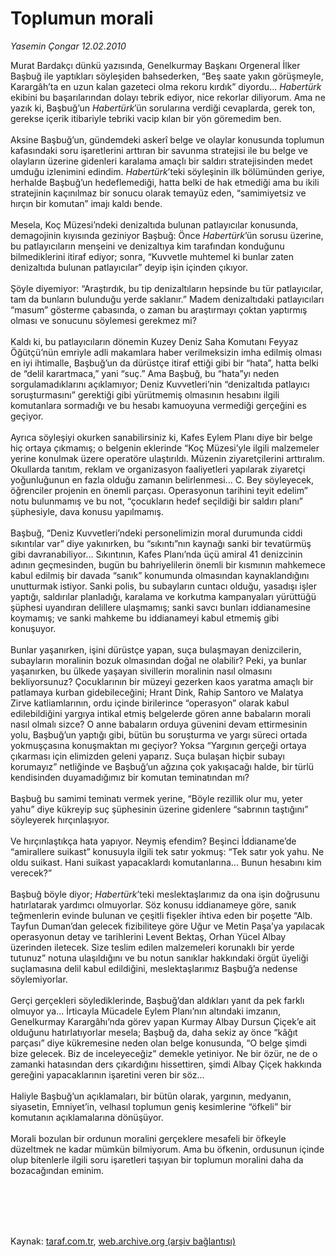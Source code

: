 # Toplumun morali

*Yasemin Çongar 12.02.2010*

<div class="taraf_structure_2col_1zq">
<div class="margen_n">



 <p>Murat Bardakçı dünkü yazısında, Genelkurmay Başkanı Orgeneral İlker Başbuğ ile yaptıkları söyleşiden bahsederken, “Beş saate yakın görüşmeyle, Karargâh’ta en uzun kalan gazeteci olma rekoru kırdık” diyordu... <i>Habertürk</i> ekibini bu başarılarından dolayı tebrik ediyor, nice rekorlar diliyorum. Ama ne yazık ki, Başbuğ’un <i>Habertürk</i>’ün sorularına verdiği cevaplarda, gerek ton, gerekse içerik itibariyle tebriki vacip kılan bir yön göremedim ben. <br/><br/>Aksine Başbuğ’un, gündemdeki askerî belge ve olaylar konusunda toplumun kafasındaki soru işaretlerini arttıran bir savunma stratejisi ile bu belge ve olayların üzerine gidenleri karalama amaçlı bir saldırı stratejisinden medet umduğu izlenimini edindim. <i>Habertürk</i>’teki söyleşinin ilk bölümünden geriye, herhalde Başbuğ’un hedeflemediği, hatta belki de hak etmediği ama bu ikili stratejinin kaçınılmaz bir sonucu olarak temayüz eden, “samimiyetsiz ve hırçın bir komutan” imajı kaldı bende. <br/><br/>Mesela, Koç Müzesi’ndeki denizaltıda bulunan patlayıcılar konusunda, demagojinin kıyısında geziniyor Başbuğ: Önce <i>Habertürk</i>’ün sorusu üzerine, bu patlayıcıların menşeini ve denizaltıya kim tarafından konduğunu bilmediklerini itiraf ediyor; sonra, “Kuvvetle muhtemel ki bunlar zaten denizaltıda bulunan patlayıcılar” deyip işin içinden çıkıyor. <br/><br/>Şöyle diyemiyor: “Araştırdık, bu tip denizaltıların hepsinde bu tür patlayıcılar, tam da bunların bulunduğu yerde saklanır.” Madem denizaltıdaki patlayıcıları “masum” gösterme çabasında, o zaman bu araştırmayı çoktan yaptırmış olması ve sonucunu söylemesi gerekmez mi? <br/><br/>Kaldı ki, bu patlayıcıların dönemin Kuzey Deniz Saha Komutanı Feyyaz Öğütçü’nün emriyle adli makamlara haber verilmeksizin imha edilmiş olması en iyi ihtimalle, Başbuğ’un da dürüstçe itiraf ettiği gibi bir “hata”, hatta belki de “delil karartmaca,” yani “suç.” Ama Başbuğ, bu “hata”yı neden sorgulamadıklarını açıklamıyor; Deniz Kuvvetleri’nin “denizaltıda patlayıcı soruşturmasını” gerektiği gibi yürütmemiş olmasının hesabını ilgili komutanlara sormadığı ve bu hesabı kamuoyuna vermediği gerçeğini es geçiyor. <br/><br/>Ayrıca söyleşiyi okurken sanabilirsiniz ki, Kafes Eylem Planı diye bir belge hiç ortaya çıkmamış; o belgenin eklerinde “Koç Müzesi’yle ilgili malzemeler yerine konulmak üzere operatöre ulaştırıldı. Müzenin ziyaretçilerini arttıralım. Okullarda tanıtım, reklam ve organizasyon faaliyetleri yapılarak ziyaretçi yoğunluğunun en fazla olduğu zamanın belirlenmesi... C. Bey söyleyecek, öğrenciler projenin en önemli parçası. Operasyonun tarihini teyit edelim” notu bulunmamış ve bu not, “çocukların hedef seçildiği bir saldırı planı” şüphesiyle, dava konusu yapılmamış. <br/><br/>Başbuğ, “Deniz Kuvvetleri’ndeki personelimizin moral durumunda ciddi sıkıntılar var” diye yakınırken, bu “sıkıntı”nın kaynağı sanki bir tevatürmüş gibi davranabiliyor... Sıkıntının, Kafes Planı’nda üçü amiral 41 denizcinin adının geçmesinden, bugün bu bahriyelilerin önemli bir kısmının mahkemece kabul edilmiş bir davada “sanık” konumunda olmasından kaynaklandığını unutturmak istiyor. Sanki polis, bu subayların cuntacı olduğu, yasadışı işler yaptığı, saldırılar planladığı, karalama ve korkutma kampanyaları yürüttüğü şüphesi uyandıran delillere ulaşmamış; sanki savcı bunları iddianamesine koymamış; ve sanki mahkeme bu iddianameyi kabul etmemiş gibi konuşuyor. <br/><br/>Bunlar yaşanırken, işini dürüstçe yapan, suça bulaşmayan denizcilerin, subayların moralinin bozuk olmasından doğal ne olabilir? Peki, ya bunlar yaşanırken, bu ülkede yaşayan sivillerin moralinin nasıl olmasını bekliyorsunuz? Çocuklarının bir müzeyi gezerken kaos yaratma amaçlı bir patlamaya kurban gidebileceğini; Hrant Dink, Rahip Santoro ve Malatya Zirve katliamlarının, ordu içinde birilerince “operasyon” olarak kabul edilebildiğini yargıya intikal etmiş belgelerde gören anne babaların morali nasıl olmalı sizce? O anne babaların orduya güvenini devam ettirmesinin yolu, Başbuğ’un yaptığı gibi, bütün bu soruşturma ve yargı süreci ortada yokmuşçasına konuşmaktan mı geçiyor? Yoksa “Yargının gerçeği ortaya çıkarması için elimizden geleni yaparız. Suça bulaşan hiçbir subayı korumayız” netliğinde ve Başbuğ’un ağzına çok yakışacağı halde, bir türlü kendisinden duyamadığımız bir komutan teminatından mı? <br/><br/>Başbuğ bu samimi teminatı vermek yerine, “Böyle rezillik olur mu, yeter yahu” diye kükreyip suç şüphesinin üzerine gidenlere “sabrının taştığını” söyleyerek hırçınlaşıyor. <br/><br/>Ve hırçınlaştıkça hata yapıyor. Neymiş efendim? Beşinci İddianame’de “amirallere suikast” konusuyla ilgili tek satır yokmuş: “Tek satır yok yahu. Ne oldu suikast. Hani suikast yapacaklardı komutanlarına... Bunun hesabını kim verecek?” <br/><br/>Başbuğ böyle diyor; <i>Habertürk</i>’teki meslektaşlarımız da ona işin doğrusunu hatırlatarak yardımcı olmuyorlar. Söz konusu iddianameye göre, sanık teğmenlerin evinde bulunan ve çeşitli fişekler ihtiva eden bir poşette “Alb. Tayfun Duman’dan gelecek fizibiliteye göre Uğur ve Metin Paşa’ya yapılacak operasyonun detay ve tarihlerini Levent Bektaş, Orhan Yücel Albay üzerinden iletecek. Size teslim edilen malzemeleri korunaklı bir yerde tutunuz” notuna ulaşıldığını ve bu notun sanıklar hakkındaki örgüt üyeliği suçlamasına delil kabul edildiğini, meslektaşlarımız Başbuğ’a nedense söylemiyorlar. <br/><br/>Gerçi gerçekleri söylediklerinde, Başbuğ’dan aldıkları yanıt da pek farklı olmuyor ya... İrticayla Mücadele Eylem Planı’nın altındaki imzanın, Genelkurmay Karargâhı’nda görev yapan Kurmay Albay Dursun Çiçek’e ait olduğunu hatırlatıyorlar mesela; Başbuğ da, daha sekiz ay önce “kâğıt parçası” diye kükremesine neden olan belge konusunda, “O belge şimdi bize gelecek. Biz de inceleyeceğiz” demekle yetiniyor. Ne bir özür, ne de o zamanki hatasından ders çıkardığını hissettiren, şimdi Albay Çiçek hakkında gereğini yapacaklarının işaretini veren bir söz... <br/><br/>Haliyle Başbuğ’un açıklamaları, bir bütün olarak, yargının, medyanın, siyasetin, Emniyet’in, velhasıl toplumun geniş kesimlerine “öfkeli” bir komutanın açıklamalarına dönüşüyor. <br/><br/>Morali bozulan bir ordunun moralini gerçeklere mesafeli bir öfkeyle düzeltmek ne kadar mümkün bilmiyorum. Ama bu öfkenin, ordusunun içinde olup bitenlerle ilgili soru işaretleri taşıyan bir toplumun moralini daha da bozacağından eminim.</p>
<br/>
<br/>
<br/>



<br/>


<div id="taraf_not">
</div>

</div>


</div>

Kaynak: [taraf.com.tr](http://www.taraf.com.tr:80/makale/9986.htm), [web.archive.org (arşiv bağlantısı)](http://web.archive.org/web/20100228171910/http://www.taraf.com.tr:80/makale/9986.htm)
